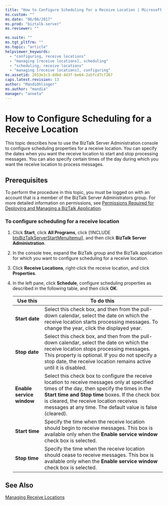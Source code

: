 ```yaml
---
title: "How to Configure Scheduling for a Receive Location | Microsoft Docs"
ms.custom: ""
ms.date: "06/08/2017"
ms.prod: "biztalk-server"
ms.reviewer: ""

ms.suite: ""
ms.tgt_pltfrm: ""
ms.topic: "article"
helpviewer_keywords: 
  - "configuring, receive locations"
  - "managing [receive locations], scheduling"
  - "scheduling, receive locations"
  - "managing [receive locations], configuring"
ms.assetid: 2653e1c3-ddbd-4d3f-be64-2a5fcd7cf267
caps.latest.revision: 13
author: "MandiOhlinger"
ms.author: "mandia"
manager: "anneta"
---
```

# How to Configure Scheduling for a Receive Location
This topic describes how to use the BizTalk Server Administration console to configure scheduling properties for a receive location. You can specify the dates when you want the receive location to start and stop processing messages. You can also specify certain times of the day during which you want the receive location to process messages.  
  
## Prerequisites  
 To perform the procedure in this topic, you must be logged on with an account that is a member of the BizTalk Server Administrators group. For more detailed information on permissions, see [Permissions Required for Deploying and Managing a BizTalk Application](../core/permissions-required-for-deploying-and-managing-a-biztalk-application.md).  
  
### To configure scheduling for a receive location  
  
1. Click <strong>Start</strong>, click <strong>All Programs</strong>, click [!INCLUDE [btsBizTalkServerStartMenuItemui](../includes/btsbiztalkserverstartmenuitemui-md.md)], and then click <strong>BizTalk Server Administration</strong>.  
  
2. In the console tree, expand the BizTalk group and the BizTalk application for which you want to configure scheduling for a receive location.  
  
3. Click **Receive Locations**, right-click the receive location, and click **Properties**.  
  
4. In the left pane, click **Schedule**, configure scheduling properties as described in the following table, and then click **OK**.  
  
   |Use this|To do this|  
   |--------------|----------------|  
   |**Start date**|Select this check box, and then from the pull-down calendar, select the date on which the receive location starts processing messages. To change the year, click the displayed year.|  
   |**Stop date**|Select this check box, and then from the pull-down calendar, select the date on which the receive location stops processing messages. This property is optional. If you do not specify a stop date, the receive location remains active until it is disabled.|  
   |**Enable service window**|Select this check box to configure the receive location to receive messages only at specified times of the day, then specify the times in the **Start time and Stop time** boxes. If the check box is cleared, the receive location receives messages at any time. The default value is false (cleared).|  
   |**Start time**|Specify the time when the receive location should begin to receive messages. This box is available only when the **Enable service window** check box is selected.|  
   |**Stop time**|Specify the time when the receive location should cease to receive messages. This box is available only when the **Enable service window** check box is selected.|  
  
## See Also  
 [Managing Receive Locations](../core/managing-receive-locations.md)